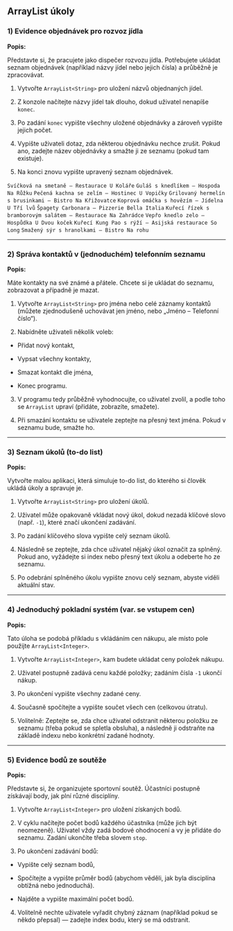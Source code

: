 ## ArrayList úkoly

### 1) Evidence objednávek pro rozvoz jídla

**Popis:**

Představte si, že pracujete jako dispečer rozvozu jídla. Potřebujete ukládat seznam objednávek (například názvy jídel
nebo jejich čísla) a průběžně je zpracovávat.

1. Vytvořte `ArrayList<String>` pro uložení názvů objednaných jídel.

2. Z konzole načítejte názvy jídel tak dlouho, dokud uživatel nenapíše `konec`.

3. Po zadání `konec` vypište všechny uložené objednávky a zároveň vypište jejich počet.

4. Vypište uživateli dotaz, zda některou objednávku nechce zrušit. Pokud ano, zadejte název objednávky a smažte ji ze
   seznamu (pokud tam existuje).

5. Na konci znovu vypište upravený seznam objednávek.

`Svíčková na smetaně – Restaurace U Koláře`
`Guláš s knedlíkem – Hospoda Na Růžku`
`Pečená kachna se zelím – Hostinec U Vopičky`
`Grilovaný hermelín s brusinkami – Bistro Na Křižovatce`
`Koprová omáčka s hovězím – Jídelna U Tří lvů`
`Špagety Carbonara – Pizzerie Bella Italia`
`Kuřecí řízek s bramborovým salátem – Restaurace Na Zahrádce`
`Vepřo knedlo zelo – Hospůdka U Dvou koček`
`Kuřecí Kung Pao s rýží – Asijská restaurace So Long`
`Smažený sýr s hranolkami – Bistro Na rohu`

---

### 2) Správa kontaktů v (jednoduchém) telefonním seznamu

**Popis:**

Máte kontakty na své známé a přátele. Chcete si je ukládat do seznamu, zobrazovat a případně je mazat.

1. Vytvořte `ArrayList<String>` pro jména nebo celé záznamy kontaktů (můžete zjednodušeně uchovávat jen jméno, nebo
   „Jméno – Telefonní číslo“).

2. Nabídněte uživateli několik voleb:

- Přidat nový kontakt,

- Vypsat všechny kontakty,

- Smazat kontakt dle jména,

- Konec programu.

3. V programu tedy průběžně vyhodnocujte, co uživatel zvolil, a podle toho se `ArrayList` upraví (přidáte, zobrazíte,
   smažete).

4. Při smazání kontaktu se uživatele zeptejte na přesný text jména. Pokud v seznamu bude, smažte ho.

---

### 3) Seznam úkolů (to-do list)

**Popis:**

Vytvořte malou aplikaci, která simuluje to-do list, do kterého si člověk ukládá úkoly a spravuje je.

1. Vytvořte `ArrayList<String>` pro uložení úkolů.

2. Uživatel může opakovaně vkládat nový úkol, dokud nezadá klíčové slovo (např. `-1`), které značí ukončení zadávání.

3. Po zadání klíčového slova vypište celý seznam úkolů.

4. Následně se zeptejte, zda chce uživatel nějaký úkol označit za splněný. Pokud ano, vyžádejte si index nebo přesný
   text úkolu a odeberte ho ze seznamu.

5. Po odebrání splněného úkolu vypište znovu celý seznam, abyste viděli aktuální stav.

---

### 4) Jednoduchý pokladní systém (var. se vstupem cen)

**Popis:**

Tato úloha se podobá příkladu s vkládáním cen nákupu, ale místo pole použijte `ArrayList<Integer>`.

1. Vytvořte `ArrayList<Integer>`, kam budete ukládat ceny položek nákupu.

2. Uživatel postupně zadává cenu každé položky; zadáním čísla `-1` ukončí nákup.

3. Po ukončení vypište všechny zadané ceny.

4. Současně spočítejte a vypište součet všech cen (celkovou útratu).

5. Volitelně: Zeptejte se, zda chce uživatel odstranit některou položku ze seznamu (třeba pokud se spletla obsluha), a
    následně ji odstraňte na základě indexu nebo konkrétní zadané hodnoty.

---

### 5) Evidence bodů ze soutěže

**Popis:**

Představte si, že organizujete sportovní soutěž. Účastníci postupně získávají body, jak plní různé disciplíny.

1. Vytvořte `ArrayList<Integer>` pro uložení získaných bodů.

2. V cyklu načítejte počet bodů každého účastníka (může jich být neomezeně). Uživatel vždy zadá bodové ohodnocení a vy
   je přidáte do seznamu. Zadání ukončíte třeba slovem `stop`.

3. Po ukončení zadávání bodů:

- Vypište celý seznam bodů,

- Spočítejte a vypište průměr bodů (abychom věděli, jak byla disciplína obtížná nebo jednoduchá).

- Najděte a vypište maximální počet bodů.

4. Volitelně nechte uživatele vyřadit chybný záznam (například pokud se někdo přepsal) — zadejte index bodu, který se má
   odstranit.


